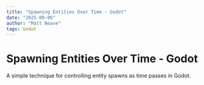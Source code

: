 ```yaml
---
title: "Spawning Entities Over Time - Godot"
date: "2025-09-06"
author: "Matt Neave"
tags: Godot
---
```


# Spawning Entities Over Time - Godot

A simple technique for controlling entity spawns as time passes in Godot.

